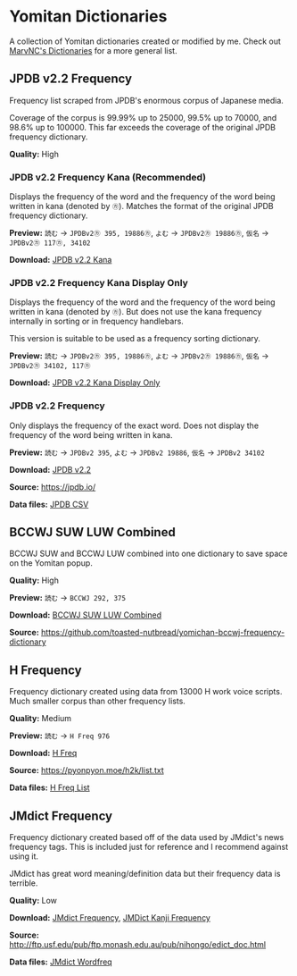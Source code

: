 # Yomitan Dictionaries

A collection of Yomitan dictionaries created or modified by me. Check out [MarvNC's Dictionaries](https://github.com/MarvNC/yomitan-dictionaries) for a more general list.

## JPDB v2.2 Frequency

Frequency list scraped from JPDB's enormous corpus of Japanese media.

Coverage of the corpus is 99.99% up to 25000, 99.5% up to 70000, and 98.6% up to 100000. This far exceeds the coverage of the original JPDB frequency dictionary.

**Quality:** High

### JPDB v2.2 Frequency Kana (Recommended)

Displays the frequency of the word and the frequency of the word being written in kana (denoted by `㋕`). Matches the format of the original JPDB frequency dictionary.

**Preview:** `読む` -> `JPDBv2㋕ 395, 19886㋕`, `よむ` -> `JPDBv2㋕ 19886㋕`, `仮名` -> `JPDBv2㋕ 117㋕, 34102`

**Download:** [JPDB v2.2 Kana](https://github.com/Kuuuube/yomitan-dictionaries/raw/main/dictionaries/JPDB_v2.2_Frequency_Kana_2024-10-13.zip)

### JPDB v2.2 Frequency Kana Display Only

Displays the frequency of the word and the frequency of the word being written in kana (denoted by `㋕`). But does not use the kana frequency internally in sorting or in frequency handlebars.

This version is suitable to be used as a frequency sorting dictionary.

**Preview:** `読む` -> `JPDBv2㋕ 395, 19886㋕`, `よむ` -> `JPDBv2㋕ 19886㋕`, `仮名` -> `JPDBv2㋕ 34102, 117㋕`

**Download:** [JPDB v2.2 Kana Display Only](https://github.com/Kuuuube/yomitan-dictionaries/raw/main/dictionaries/JPDB_v2.2_Frequency_Kana_Display_Only_2024-10-13.zip)

### JPDB v2.2 Frequency

Only displays the frequency of the exact word. Does not display the frequency of the word being written in kana.

**Preview:** `読む` -> `JPDBv2 395`, `よむ` -> `JPDBv2 19886`, `仮名` -> `JPDBv2 34102`

**Download:** [JPDB v2.2](https://github.com/Kuuuube/yomitan-dictionaries/raw/main/dictionaries/JPDB_v2.2_Frequency_2024-10-13.zip)

**Source:** https://jpdb.io/

**Data files:** [JPDB CSV](https://github.com/Kuuuube/yomitan-dictionaries/raw/main/data/jpdb_v2.1_freq_list_2024-05-26.csv)

## BCCWJ SUW LUW Combined

BCCWJ SUW and BCCWJ LUW combined into one dictionary to save space on the Yomitan popup.

**Quality:** High

**Preview:** `読む` -> `BCCWJ 292, 375`

**Download:** [BCCWJ SUW LUW Combined](https://github.com/Kuuuube/yomitan-dictionaries/raw/main/dictionaries/BCCWJ_SUW_LUW_combined.zip)

**Source:** https://github.com/toasted-nutbread/yomichan-bccwj-frequency-dictionary

## H Frequency

Frequency dictionary created using data from 13000 H work voice scripts. Much smaller corpus than other frequency lists.

**Quality:** Medium

**Preview:** `読む` -> `H Freq 976`

**Download:** [H Freq](https://github.com/Kuuuube/yomitan-dictionaries/raw/main/dictionaries/H_Freq.zip)

**Source:** https://pyonpyon.moe/h2k/list.txt

**Data files:** [H Freq List](https://github.com/Kuuuube/yomitan-dictionaries/raw/main/data/h_freq_list.tsv)

## JMdict Frequency

Frequency dictionary created based off of the data used by JMdict's news frequency tags. This is included just for reference and I recommend against using it.

JMdict has great word meaning/definition data but their frequency data is terrible.

**Quality:** Low

**Download:** [JMdict Frequency](https://github.com/Kuuuube/yomitan-dictionaries/raw/main/dictionaries/jmdict_freq.zip), [JMDict Kanji Frequency](https://github.com/Kuuuube/yomitan-dictionaries/raw/main/dictionaries/jmdict_kanji_freq.zip)

**Source:** http://ftp.usf.edu/pub/ftp.monash.edu.au/pub/nihongo/edict_doc.html

**Data files:** [JMdict Wordfreq](https://github.com/Kuuuube/yomitan-dictionaries/raw/main/data/jmdict_wordfreq.zip)
